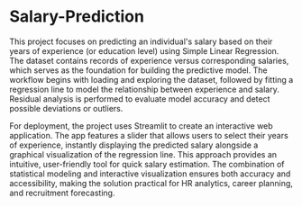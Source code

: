 # Salary-Prediction
This project focuses on predicting an individual's salary based on their years of experience (or education level) using Simple Linear Regression. The dataset contains records of experience versus corresponding salaries, which serves as the foundation for building the predictive model. The workflow begins with loading and exploring the dataset, followed by fitting a regression line to model the relationship between experience and salary. Residual analysis is performed to evaluate model accuracy and detect possible deviations or outliers.

For deployment, the project uses Streamlit to create an interactive web application. The app features a slider that allows users to select their years of experience, instantly displaying the predicted salary alongside a graphical visualization of the regression line. This approach provides an intuitive, user-friendly tool for quick salary estimation. The combination of statistical modeling and interactive visualization ensures both accuracy and accessibility, making the solution practical for HR analytics, career planning, and recruitment forecasting.


